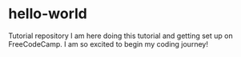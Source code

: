 # hello-world
Tutorial repository
I am here doing this tutorial and getting set up on FreeCodeCamp.
I am so excited to begin my coding journey!
